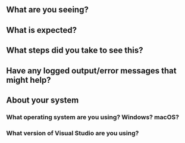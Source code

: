 <!--
Thank you so much for your contribution. Before you submit an issue, please read the following:

1. Ensure you have read over contribution guidelines in the README: https://github.com/XamarinUniversity/IOS102/blob/master/README.md.

2. If you have a question, please submit it via the Xamarin University forum: https://forums.xamarin.com/categories/university

3. Delete everything in this comment block.
-->

## What are you seeing?

## What is expected?

## What steps did you take to see this?

## Have any logged output/error messages that might help?

## About your system

### What operating system are you using? Windows? macOS?

### What version of Visual Studio are you using?
